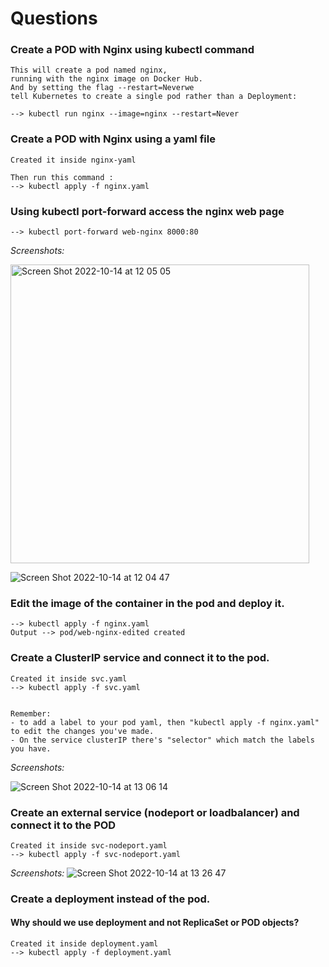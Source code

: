 # Questions 

### Create a POD with Nginx using kubectl command
```
This will create a pod named nginx, 
running with the nginx image on Docker Hub. 
And by setting the flag --restart=Neverwe 
tell Kubernetes to create a single pod rather than a Deployment:

--> kubectl run nginx --image=nginx --restart=Never
```

### Create a POD with Nginx using a yaml file
```
Created it inside nginx-yaml

Then run this command :
--> kubectl apply -f nginx.yaml 
```


### Using kubectl port-forward access the nginx web page
```
--> kubectl port-forward web-nginx 8000:80
```
*Screenshots:*

<img width="478" alt="Screen Shot 2022-10-14 at 12 05 05" src="https://user-images.githubusercontent.com/43513994/195813596-00ecc2b7-41be-40ab-adc7-c6a41391ac68.png">

![Screen Shot 2022-10-14 at 12 04 47](https://user-images.githubusercontent.com/43513994/195813608-2120de2e-8cf8-4cc9-9a9e-88c3d7bd7d75.png)


### Edit the image of the container in the pod and deploy it.
```
--> kubectl apply -f nginx.yaml
Output --> pod/web-nginx-edited created
```

### Create a ClusterIP service and connect it to the pod.
```
Created it inside svc.yaml
--> kubectl apply -f svc.yaml


Remember: 
- to add a label to your pod yaml, then "kubectl apply -f nginx.yaml" to edit the changes you've made.
- On the service clusterIP there's "selector" which match the labels you have.
```
*Screenshots:*

![Screen Shot 2022-10-14 at 13 06 14](https://user-images.githubusercontent.com/43513994/195821332-3a17dc16-0d91-4cd3-910b-8a687b0645d7.png)


### Create an external service (nodeport or loadbalancer) and connect it to the POD
```
Created it inside svc-nodeport.yaml
--> kubectl apply -f svc-nodeport.yaml
```
*Screenshots:*
![Screen Shot 2022-10-14 at 13 26 47](https://user-images.githubusercontent.com/43513994/195825637-2e31655f-c0cd-4224-8a77-621b058ef94b.png)


### Create a deployment instead of the pod.
#### Why should we use deployment and not ReplicaSet or POD objects?
```
Created it inside deployment.yaml 
--> kubectl apply -f deployment.yaml 
```